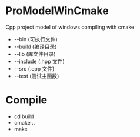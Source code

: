# ProModelWinCmake
Cpp project model of windows compiling with cmake
* --bin (可执行文件)
* --build (编译目录)
* --lib (库文件目录)
* --include (.hpp 文件)
* --src (.cpp 文件)
* --test (测试主函数)
# Compile
* cd build
* cmake ..
* make